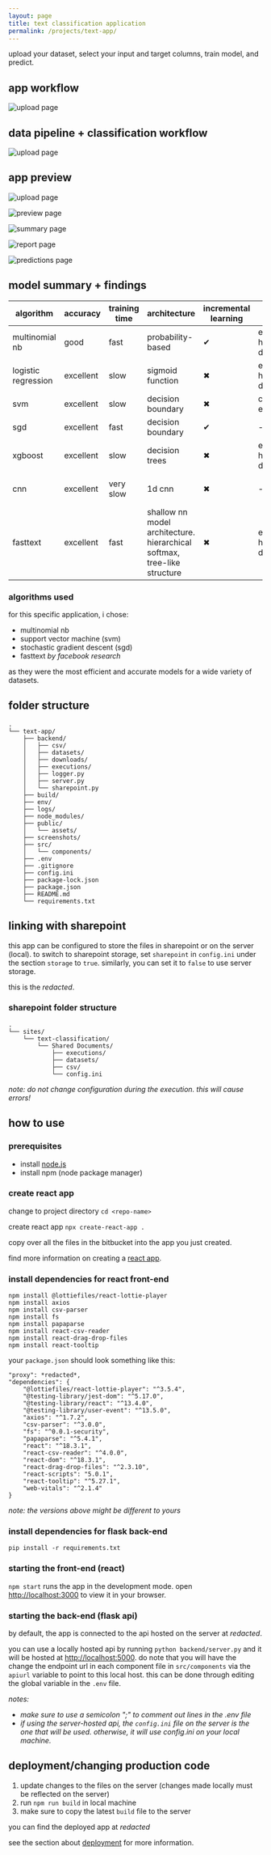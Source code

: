 ```yaml
---
layout: page
title: text classification application
permalink: /projects/text-app/
---
```


upload your dataset, select your input and target columns, train model, and predict.

## app workflow

![upload page](./screenshots/AppFlowchart.svg)

## data pipeline + classification workflow

![upload page](./screenshots/ClassificationFlowchart.svg)

## app preview

![upload page](./screenshots/upload_page.png)

![preview page](./screenshots/preview_page.png)

![summary page](./screenshots/summary_page.png)

![report page](./screenshots/report_page.png)

![predictions page](./screenshots/predictions_page.png)

## model summary + findings

| algorithm              | accuracy     | training time    | architecture                                                                  | incremental learning    | performance                             | pros                                                           | cons                                |
|------------------------|--------------|------------------|--------------------------------------------------------------------------------|-------------------------|-----------------------------------------|-----------------------------------------------------------------|-------------------------------------|
| multinomial nb         | good         | fast             | probability-based                                                             | ✔                       | efficiently handles large datasets      | fast                                                           | least accurate                      |
| logistic regression    | excellent    | slow             | sigmoid function                                                              | ✖                       | efficiently handles large datasets      | -                                                              | -                                   |
| svm                    | excellent    | slow             | decision boundary                                                             | ✖                       | computationally expensive               | most accurate                                                  | long training                       |
| sgd                    | excellent    | fast             | decision boundary                                                             | ✔                       | -                                       | fast and accurate                                              | -                                   |
| xgboost                | excellent    | slow             | decision trees                                                                | ✖                       | efficiently handles large datasets      | -                                                              | occasionally fails                  |
| cnn                    | excellent    | very slow        | 1d cnn                                                                        | ✖                       | -                                       | very accurate                                                  | hyperparameter tuning takes time    |
| fasttext               | excellent    | fast             | shallow nn model architecture. hierarchical softmax, tree-like structure       | ✖                       | efficiently handles large datasets      | minimalistic; balancing not required; built-in multilabel        | lacks some features                 |

### algorithms used

for this specific application, i chose:

- multinomial nb
- support vector machine (svm)
- stochastic gradient descent (sgd)
- fasttext *by facebook research*

as they were the most efficient and accurate models for a wide variety of datasets.

## folder structure

```
.
└── text-app/
    ├── backend/
    │   ├── csv/
    │   ├── datasets/
    │   ├── downloads/
    │   ├── executions/
    │   ├── logger.py
    │   ├── server.py
    │   └── sharepoint.py
    ├── build/
    ├── env/
    ├── logs/
    ├── node_modules/
    ├── public/
    │   └── assets/
    ├── screenshots/
    ├── src/
    │   └── components/
    ├── .env
    ├── .gitignore
    ├── config.ini
    ├── package-lock.json
    ├── package.json
    ├── README.md
    └── requirements.txt
```

## linking with sharepoint

this app can be configured to store the files in sharepoint or on the server (local). to switch to sharepoint storage, set `sharepoint` in `config.ini` under the section `storage` to `true`. similarly, you can set it to `false` to use server storage.

this is the *redacted*.

### sharepoint folder structure

```
.
└── sites/
    └── text-classification/
        └── Shared Documents/
            ├── executions/
            ├── datasets/
            ├── csv/
            └── config.ini
```

*note: do not change configuration during the execution. this will cause errors!*

## how to use

### prerequisites

- install [node.js](https://nodejs.org/en)
- install npm (node package manager)

### create react app

change to project directory `cd <repo-name>`

create react app `npx create-react-app .`

copy over all the files in the bitbucket into the app you just created.

find more information on creating a [react app](https://create-react-app.dev/docs/getting-started).

### install dependencies for react front-end

    npm install @lottiefiles/react-lottie-player
    npm install axios
    npm install csv-parser
    npm install fs
    npm install papaparse
    npm install react-csv-reader
    npm install react-drag-drop-files
    npm install react-tooltip

your `package.json` should look something like this:

    "proxy": *redacted*,
    "dependencies": {
        "@lottiefiles/react-lottie-player": "^3.5.4",
        "@testing-library/jest-dom": "^5.17.0",
        "@testing-library/react": "^13.4.0",
        "@testing-library/user-event": "^13.5.0",
        "axios": "^1.7.2",
        "csv-parser": "^3.0.0",
        "fs": "^0.0.1-security",
        "papaparse": "^5.4.1",
        "react": "^18.3.1",
        "react-csv-reader": "^4.0.0",
        "react-dom": "^18.3.1",
        "react-drag-drop-files": "^2.3.10",
        "react-scripts": "5.0.1",
        "react-tooltip": "^5.27.1",
        "web-vitals": "^2.1.4"
    }

*note: the versions above might be different to yours*

### install dependencies for flask back-end

`pip install -r requirements.txt`

### starting the front-end (react)

`npm start` runs the app in the development mode. open [http://localhost:3000](http://localhost:3000) to view it in your browser.

### starting the back-end (flask api)

by default, the app is connected to the api hosted on the server at *redacted*.

you can use a locally hosted api by running `python backend/server.py` and it will be hosted at [http://localhost:5000](http://localhost:5000). do note that you will have the change the endpoint url in each component file in `src/components` via the `apiurl` variable to point to this local host. this can be done through editing the global variable in the `.env` file.

*notes:*
- *make sure to use a semicolon ";" to comment out lines in the .env file*
- *if using the server-hosted api, the `config.ini` file on the server is the one that will be used. otherwise, it will use config.ini on your local machine.*

## deployment/changing production code

1. update changes to the files on the server (changes made locally must be reflected on the server)
2. run `npm run build` in local machine
3. make sure to copy the latest `build` file to the server

you can find the deployed app at *redacted*

see the section about [deployment](https://facebook.github.io/create-react-app/docs/deployment) for more information.
